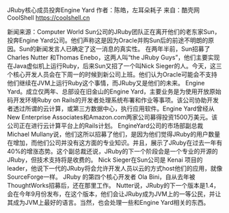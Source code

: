 JRuby核心成员投奔Engine Yard
作者：陈皓，左耳朵耗子
来自：酷壳网 CoolShell https://coolshell.cn

新闻来源：Computer World
Sun公司的JRuby团队正在离开他们的老东家Sun，投奔Engine Yard公司。他们声称这是因为Oracle并购Sun后的前途不明朗的原因。Sun的新闻发言人已确定了这一消息的真实性。
在两年半前，Sun招募了Charles Nutter 和Thomas Enebo，这两人叫“the JRuby Guys”，他们主要实现在Java虚似机上运行Ruby，后来Sun又招了一个叫Nick Sieger的人。今天，这三个核心开发人员会在下周一的时候到新公司上班。他们认为Oracle可能会不支持他们继续在JVM上运行Ruby这个事情，而JRuby又是他们的未来。
Engine Yard。成立仅两年、总部设在旧金山的Engine Yard，主要业务是为使用开放原始码开发环境Ruby on Rails的开发者处理系统布署和作业等事项。该公司协助开发者透过所谓的云计算，或第三方数据中心，执行应用软件。Engine Yard曾经从New Enterprise Associates和Amazon.com两家公司募得投资1500万美元。该公司正在进行云计算平台上的Rails计划。
EngineYard公司的市场部副总裁Michael Mullany说，他们这所以招募了他们，是因为他们觉得JRuby的用户数量在增加，而他们公司并没有这方面的专业知识。并且，展示了JRuby在过去一年有40%的增涨态势。这个副总裁还说，JRuby的下一个阶段会是一个专业的开源的JRuby，但技术支持将是收费的。
Nick Sieger在Sun公司是 Kenai 项目的leader，他说下一代的JRuby将会允许开发人员以云的方式host他们的应用，就像SourceForge一样。
JRuby 的第四个核心开发者 Ola Bini，自从去年被ThoughtWorks招募后，还在那里工作。
Nutter说，JRuby的下一个版本是1.4，会在今年9月份发布，在这个版本，他们会让JRuby成为JVM上的一等公民，并让其成为JVM上最好的语言。当然，也会处理一些和Engine Yard相关的东西。